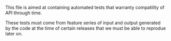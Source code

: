This file is aimed at containing automated tests that warranty
compatility of API through time.

These tests must come from feature series of input and output generated
by the code at the time of certain releases that we must be able
to reprodue later on.
